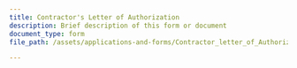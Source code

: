 ```yaml
---
title: Contractor's Letter of Authorization
description: Brief description of this form or document
document_type: form
file_path: /assets/applications-and-forms/Contractor_letter_of_Authorization.pdf

---
```

